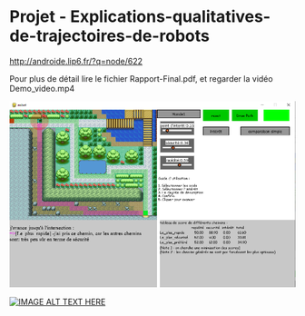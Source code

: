 # Projet - Explications-qualitatives-de-trajectoires-de-robots
http://androide.lip6.fr/?q=node/622

Pour plus de détail lire le fichier Rapport-Final.pdf, et regarder la vidéo Demo_video.mp4

![alt text](https://github.com/ZuoNicolas/Projet---Explications-qualitatives-de-trajectoires-de-robots/blob/main/ApplicationImage.PNG)

[![IMAGE ALT TEXT HERE](https://img.youtube.com/vi/tIc7CJzddow/0.jpg)](https://www.youtube.com/watch?v=tIc7CJzddow)

